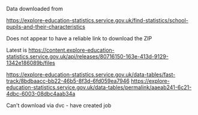 Data downloaded from

https://explore-education-statistics.service.gov.uk/find-statistics/school-pupils-and-their-characteristics

Does not appear to have a reliable link to download the ZIP

Latest is https://content.explore-education-statistics.service.gov.uk/api/releases/80716150-163e-413d-9129-1342e186089b/files

https://explore-education-statistics.service.gov.uk/data-tables/fast-track/8bdbaacc-bb22-46b5-8f3d-6fd059ea7946
https://explore-education-statistics.service.gov.uk/data-tables/permalink/aaeab241-6c21-4dbc-6003-08dbc4aab34a


Can't download via dvc - have created job